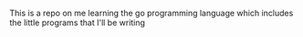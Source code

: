 This is a repo on me learning the go programming language which includes the little programs that I'll be writing